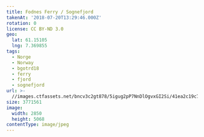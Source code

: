 ```yaml
---
title: Fodnes Ferry / Sognefjord
takenAt: '2018-07-20T13:29:46.000Z'
rotation: 0
license: CC BY-ND 3.0
geo:
  lat: 61.15105
  lng: 7.369855
tags:
  - Norge
  - Norway
  - bgotrd18
  - ferry
  - fjord
  - sognefjord
url: >-
  //images.ctfassets.net/bncv3c2gt878/5igug2pP7NnDlOgvxGI2Si/41ea2c19c761ca9f19a7588c4e703d9c/fodnes-ferry--sognefjord_28923138447_o
size: 3771561
image:
  width: 2850
  height: 5068
contentType: image/jpeg
---
```


